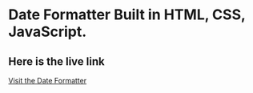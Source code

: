 # Date Formatter Built in HTML, CSS, JavaScript.

## Here is the live link
[Visit the Date Formatter](https://boisterous-speculoos-b2e6e7.netlify.app/)
